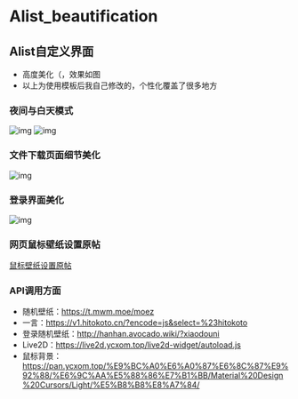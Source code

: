 # Alist_beautification
## Alist自定义界面

- 高度美化（，效果如图
- 以上为使用模板后我自己修改的，个性化覆盖了很多地方
### 夜间与白天模式
![img](https://github.com/ycxom/Alist_beautification/blob/main/pic/2024-07-28_17%EF%BC%9A31_chrome_crA3y2A1dq.png)
![img](https://github.com/ycxom/Alist_beautification/blob/main/pic/2024-07-28_17%EF%BC%9A32_chrome_WcMEDIy3Bm.jpg)


### 文件下载页面细节美化
![img](https://github.com/ycxom/Alist_beautification/blob/main/pic/2024-07-28_17%EF%BC%9A38_chrome_kOzhVcCH44.jpg)

### 登录界面美化
![img](https://github.com/ycxom/Alist_beautification/blob/main/pic/2024-07-28_17%EF%BC%9A41_chrome_py2FEFH44f.gif)

### 网页鼠标壁纸设置原帖
[鼠标壁纸设置原帖](https://anwen-anyi.github.io/index/05-head.html#%E8%87%AA%E8%A1%8C%E6%9B%BF%E6%8D%A2%E9%BC%A0%E6%A0%87%E6%A0%B7%E5%BC%8F%E8%AF%B4%E6%98%8E)

### API调用方面
- 随机壁纸：https://t.mwm.moe/moez
- 一言：https://v1.hitokoto.cn/?encode=js&select=%23hitokoto
- 登录随机壁纸：http://hanhan.avocado.wiki/?xiaodouni
- Live2D：https://live2d.ycxom.top/live2d-widget/autoload.js
- 鼠标背景：https://pan.ycxom.top/%E9%BC%A0%E6%A0%87%E6%8C%87%E9%92%88/%E6%9C%AA%E5%88%86%E7%B1%BB/Material%20Design%20Cursors/Light/%E5%B8%B8%E8%A7%84/
<!--复制转载的时，麻烦各位佬们能留下我的名字咯-->
